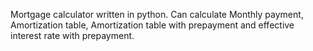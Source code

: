 Mortgage calculator written in python. Can calculate Monthly payment, Amortization table, Amortization table with prepayment and effective interest rate with prepayment.